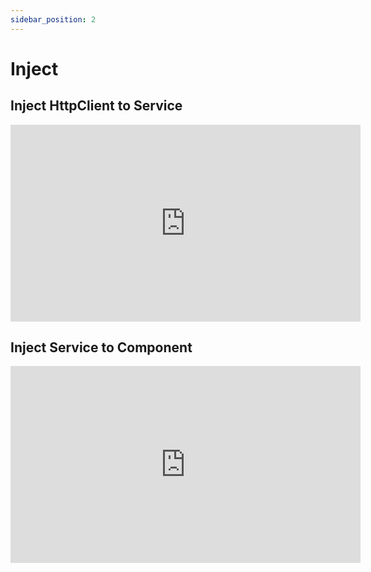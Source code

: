 ```yaml
---
sidebar_position: 2
---
```


# Inject

## Inject HttpClient to Service

<iframe width="560" height="315" src="https://www.youtube.com/embed/klcH8e8LiV0" title="YouTube video player" frameborder="0" allow="accelerometer; autoplay; clipboard-write; encrypted-media; gyroscope; picture-in-picture" allowfullscreen></iframe>

## Inject Service to Component

<iframe width="560" height="315" src="https://www.youtube.com/embed/TmdfYEMgh8U" title="YouTube video player" frameborder="0" allow="accelerometer; autoplay; clipboard-write; encrypted-media; gyroscope; picture-in-picture" allowfullscreen></iframe>
